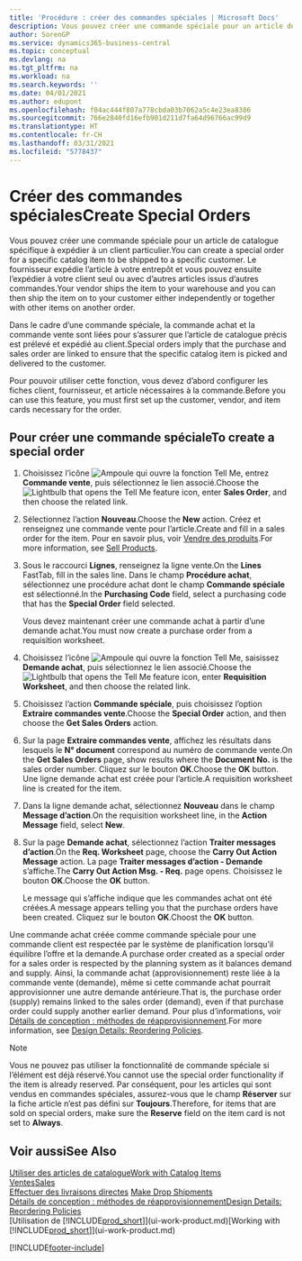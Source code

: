```yaml
---
title: 'Procédure : créer des commandes spéciales | Microsoft Docs'
description: Vous pouvez créer une commande spéciale pour un article de catalogue spécifique à expédier à un client particulier. Le fournisseur expédie l’article à votre entrepôt et vous pouvez ensuite l’expédier à votre client seul ou avec d’autres articles issus d’autres commandes.
author: SorenGP
ms.service: dynamics365-business-central
ms.topic: conceptual
ms.devlang: na
ms.tgt_pltfrm: na
ms.workload: na
ms.search.keywords: ''
ms.date: 04/01/2021
ms.author: edupont
ms.openlocfilehash: f04ac444f807a778cbda03b7062a5c4e23ea8386
ms.sourcegitcommit: 766e2840fd16efb901d211d7fa64d96766ac99d9
ms.translationtype: HT
ms.contentlocale: fr-CH
ms.lasthandoff: 03/31/2021
ms.locfileid: "5778437"
---
```

# <a name="create-special-orders"></a><span data-ttu-id="0fedd-104">Créer des commandes spéciales</span><span class="sxs-lookup"><span data-stu-id="0fedd-104">Create Special Orders</span></span>
<span data-ttu-id="0fedd-105">Vous pouvez créer une commande spéciale pour un article de catalogue spécifique à expédier à un client particulier.</span><span class="sxs-lookup"><span data-stu-id="0fedd-105">You can create a special order for a specific catalog item to be shipped to a specific customer.</span></span> <span data-ttu-id="0fedd-106">Le fournisseur expédie l’article à votre entrepôt et vous pouvez ensuite l’expédier à votre client seul ou avec d’autres articles issus d’autres commandes.</span><span class="sxs-lookup"><span data-stu-id="0fedd-106">Your vendor ships the item to your warehouse and you can then ship the item on to your customer either independently or together with other items on another order.</span></span>  

<span data-ttu-id="0fedd-107">Dans le cadre d’une commande spéciale, la commande achat et la commande vente sont liées pour s’assurer que l’article de catalogue précis est prélevé et expédié au client.</span><span class="sxs-lookup"><span data-stu-id="0fedd-107">Special orders imply that the purchase and sales order are linked to ensure that the specific catalog item is picked and delivered to the customer.</span></span>  

<span data-ttu-id="0fedd-108">Pour pouvoir utiliser cette fonction, vous devez d’abord configurer les fiches client, fournisseur, et article nécessaires à la commande.</span><span class="sxs-lookup"><span data-stu-id="0fedd-108">Before you can use this feature, you must first set up the customer, vendor, and item cards necessary for the order.</span></span>  

## <a name="to-create-a-special-order"></a><span data-ttu-id="0fedd-109">Pour créer une commande spéciale</span><span class="sxs-lookup"><span data-stu-id="0fedd-109">To create a special order</span></span>  
1.  <span data-ttu-id="0fedd-110">Choisissez l’icône ![Ampoule qui ouvre la fonction Tell Me](media/ui-search/search_small.png "Dites-moi ce que vous voulez faire"), entrez **Commande vente**, puis sélectionnez le lien associé.</span><span class="sxs-lookup"><span data-stu-id="0fedd-110">Choose the ![Lightbulb that opens the Tell Me feature](media/ui-search/search_small.png "Tell me what you want to do") icon, enter **Sales Order**, and then choose the related link.</span></span>  
2. <span data-ttu-id="0fedd-111">Sélectionnez l’action **Nouveau**.</span><span class="sxs-lookup"><span data-stu-id="0fedd-111">Choose the **New** action.</span></span> <span data-ttu-id="0fedd-112">Créez et renseignez une commande vente pour l’article.</span><span class="sxs-lookup"><span data-stu-id="0fedd-112">Create and fill in a  sales order for the item.</span></span> <span data-ttu-id="0fedd-113">Pour en savoir plus, voir [Vendre des produits](sales-how-sell-products.md).</span><span class="sxs-lookup"><span data-stu-id="0fedd-113">For more information, see [Sell Products](sales-how-sell-products.md).</span></span>
3.  <span data-ttu-id="0fedd-114">Sous le raccourci **Lignes**, renseignez la ligne vente.</span><span class="sxs-lookup"><span data-stu-id="0fedd-114">On the **Lines** FastTab, fill in the sales line.</span></span> <span data-ttu-id="0fedd-115">Dans le champ **Procédure achat**, sélectionnez une procédure achat dont le champ **Commande spéciale** est sélectionné.</span><span class="sxs-lookup"><span data-stu-id="0fedd-115">In the **Purchasing Code** field, select a purchasing code that has the **Special Order** field selected.</span></span>

    <span data-ttu-id="0fedd-116">Vous devez maintenant créer une commande achat à partir d’une demande achat.</span><span class="sxs-lookup"><span data-stu-id="0fedd-116">You must now create a purchase order from a requisition worksheet.</span></span>  
4. <span data-ttu-id="0fedd-117">Choisissez l’icône ![Ampoule qui ouvre la fonction Tell Me](media/ui-search/search_small.png "Dites-moi ce que vous voulez faire"), saisissez **Demande achat**, puis sélectionnez le lien associé.</span><span class="sxs-lookup"><span data-stu-id="0fedd-117">Choose the ![Lightbulb that opens the Tell Me feature](media/ui-search/search_small.png "Tell me what you want to do") icon, enter **Requisition Worksheet**, and then choose the related link.</span></span>  
5. <span data-ttu-id="0fedd-118">Choisissez l’action **Commande spéciale**, puis choisissez l’option **Extraire commandes vente**.</span><span class="sxs-lookup"><span data-stu-id="0fedd-118">Choose the **Special Order** action, and then choose the **Get Sales Orders** action.</span></span>  
6.  <span data-ttu-id="0fedd-119">Sur la page **Extraire commandes vente**, affichez les résultats dans lesquels le **N° document** correspond au numéro de commande vente.</span><span class="sxs-lookup"><span data-stu-id="0fedd-119">On the **Get Sales Orders** page, show results where the **Document No.** is the sales order number.</span></span> <span data-ttu-id="0fedd-120">Cliquez sur le bouton **OK**.</span><span class="sxs-lookup"><span data-stu-id="0fedd-120">Choose the **OK** button.</span></span> <span data-ttu-id="0fedd-121">Une ligne demande achat est créée pour l’article.</span><span class="sxs-lookup"><span data-stu-id="0fedd-121">A requisition worksheet line is created for the item.</span></span>  
7.  <span data-ttu-id="0fedd-122">Dans la ligne demande achat, sélectionnez **Nouveau** dans le champ **Message d’action**.</span><span class="sxs-lookup"><span data-stu-id="0fedd-122">On the requisition worksheet line, in the **Action Message** field, select **New**.</span></span>  
8.  <span data-ttu-id="0fedd-123">Sur la page **Demande achat**, sélectionnez l’action **Traiter messages d’action**.</span><span class="sxs-lookup"><span data-stu-id="0fedd-123">On the **Req. Worksheet** page, choose the **Carry Out Action Message** action.</span></span> <span data-ttu-id="0fedd-124">La page **Traiter messages d’action - Demande** s’affiche.</span><span class="sxs-lookup"><span data-stu-id="0fedd-124">The **Carry Out Action Msg. - Req.** page opens.</span></span> <span data-ttu-id="0fedd-125">Choisissez le bouton **OK**.</span><span class="sxs-lookup"><span data-stu-id="0fedd-125">Choose the **OK** button.</span></span>  

    <span data-ttu-id="0fedd-126">Le message qui s’affiche indique que les commandes achat ont été créées.</span><span class="sxs-lookup"><span data-stu-id="0fedd-126">A message appears telling you that the purchase orders have been created.</span></span> <span data-ttu-id="0fedd-127">Cliquez sur le bouton **OK**.</span><span class="sxs-lookup"><span data-stu-id="0fedd-127">Choost the **OK** button.</span></span>  

<span data-ttu-id="0fedd-128">Une commande achat créée comme commande spéciale pour une commande client est respectée par le système de planification lorsqu’il équilibre l’offre et la demande.</span><span class="sxs-lookup"><span data-stu-id="0fedd-128">A purchase order created as a special order for a sales order is respected by the planning system as it balances demand and supply.</span></span> <span data-ttu-id="0fedd-129">Ainsi, la commande achat (approvisionnement) reste liée à la commande vente (demande), même si cette commande achat pourrait approvisionner une autre demande antérieure.</span><span class="sxs-lookup"><span data-stu-id="0fedd-129">That is, the purchase order (supply) remains linked to the sales order (demand), even if that purchase order could supply another earlier demand.</span></span> <span data-ttu-id="0fedd-130">Pour plus d’informations, voir [Détails de conception : méthodes de réapprovisionnement](design-details-reservation-order-tracking-and-action-messaging.md).</span><span class="sxs-lookup"><span data-stu-id="0fedd-130">For more information, see [Design Details: Reordering Policies](design-details-reservation-order-tracking-and-action-messaging.md).</span></span>  

> [!NOTE]  
>  <span data-ttu-id="0fedd-131">Vous ne pouvez pas utiliser la fonctionnalité de commande spéciale si l’élément est déjà réservé.</span><span class="sxs-lookup"><span data-stu-id="0fedd-131">You cannot use the special order functionality if the item is already reserved.</span></span> <span data-ttu-id="0fedd-132">Par conséquent, pour les articles qui sont vendus en commandes spéciales, assurez\-vous que le champ **Réserver** sur la fiche article n’est pas défini sur **Toujours**.</span><span class="sxs-lookup"><span data-stu-id="0fedd-132">Therefore, for items that are sold on special orders, make sure the **Reserve** field on the item card is not set to **Always**.</span></span>  

## <a name="see-also"></a><span data-ttu-id="0fedd-133">Voir aussi</span><span class="sxs-lookup"><span data-stu-id="0fedd-133">See Also</span></span>  
[<span data-ttu-id="0fedd-134">Utiliser des articles de catalogue</span><span class="sxs-lookup"><span data-stu-id="0fedd-134">Work with Catalog Items</span></span>](inventory-how-work-nonstock-items.md)  
[<span data-ttu-id="0fedd-135">Ventes</span><span class="sxs-lookup"><span data-stu-id="0fedd-135">Sales</span></span>](sales-manage-sales.md)  
<span data-ttu-id="0fedd-136">[Effectuer des livraisons directes](sales-how-drop-shipment.md) </span><span class="sxs-lookup"><span data-stu-id="0fedd-136">[Make Drop Shipments](sales-how-drop-shipment.md) </span></span>  
[<span data-ttu-id="0fedd-137">Détails de conception : méthodes de réapprovisionnement</span><span class="sxs-lookup"><span data-stu-id="0fedd-137">Design Details: Reordering Policies</span></span>](design-details-reservation-order-tracking-and-action-messaging.md)  
<span data-ttu-id="0fedd-138">[Utilisation de [!INCLUDE[prod_short](includes/prod_short.md)]](ui-work-product.md)</span><span class="sxs-lookup"><span data-stu-id="0fedd-138">[Working with [!INCLUDE[prod_short](includes/prod_short.md)]](ui-work-product.md)</span></span>


[!INCLUDE[footer-include](includes/footer-banner.md)]